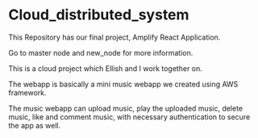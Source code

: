 # Cloud_distributed_system
This Repository has our final project, Amplify React Application.

Go to master node and new_node for more information.

This is a cloud project which Ellish and I work together on.

The webapp is basically a mini music webapp we created using AWS framework. 

The music webapp can upload music, play the uploaded music, delete music, like and comment music, with necessary authentication to secure the app as well. 


